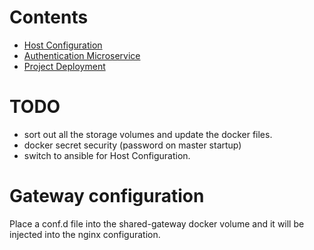 # Contents
* [Host Configuration](hosts/rasberrypi/README.md)
* [Authentication Microservice](services/authenticator/README.md)
* [Project Deployment](deploy/README.md)

# TODO
* sort out all the storage volumes and update the docker files.
* docker secret security (password on master startup)
* switch to ansible for Host Configuration.

# Gateway configuration
Place a conf.d file into the shared-gateway docker volume and it will be injected into the nginx configuration.
